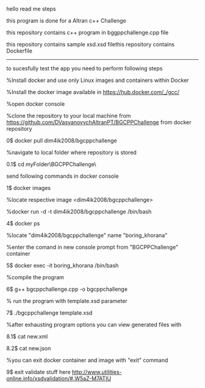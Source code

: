 hello read me steps

this program is done for a Altran c++ Challenge

this repository contains c++ program in bggppchallenge.cpp file

this repository contains sample xsd.xsd filethis repository contains Dockerfile

-------------------------------------------------------------------
to sucesfully test the app you need to perform following steps

%Install docker and use only Linux images and containers within Docker

%Install the docker image available in https://hub.docker.com/_/gcc/

%open docker console 

%clone the repository to your local machine from <https://github.com/DVasyanovychAltranPT/BGCPPChallenge> from docker repository

0$ docker pull dim4ik2008/bgcppchallenge

%navigate to local folder where repository is stored <BGCPPChallenge>

0.1$ cd myFolder\BGCPPChallenge\

send following commands in docker console

1$ docker images 

%locate respective image <dim4ik2008/bgcppchallenge>

%docker run -d -t dim4ik2008/bgcppchallenge /bin/bash

4$ docker ps

%locate "dim4ik2008/bgcppchallenge" name "boring_khorana"

%enter the comand in new console prompt from "BGCPPChallenge" container

5$ docker exec -it boring_khorana /bin/bash

%compile the program

6$ g++ bgcppchallenge.cpp -o bgcppchallenge

% run the program with template.xsd parameter

7$ ./bgcppchallenge template.xsd

%after exhausting program options you can view generated files with

8.1$ cat new.xml

8.2$ cat new.json

%you can exit docker container and image with "exit" command

9$ exit 
validate stuff here
http://www.utilities-online.info/xsdvalidation/#.W5aZ-M7ATIU
